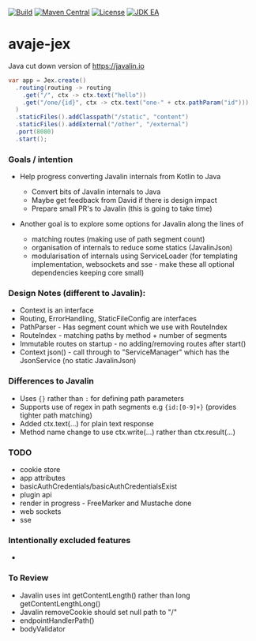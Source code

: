 [![Build](https://github.com/avaje/avaje-jex/actions/workflows/build.yml/badge.svg)](https://github.com/avaje/avaje-jex/actions/workflows/build.yml)
[![Maven Central](https://img.shields.io/maven-central/v/io.avaje/avaje-jex-parent.svg?label=Maven%20Central)](https://mvnrepository.com/artifact/io.avaje/avaje-jex-parent)
[![License](https://img.shields.io/badge/License-Apache%202.0-blue.svg)](https://github.com/avaje/avaje-jex/blob/master/LICENSE)
[![JDK EA](https://github.com/avaje/avaje-jex/actions/workflows/jdk-ea.yml/badge.svg)](https://github.com/avaje/avaje-jex/actions/workflows/jdk-ea.yml)

# avaje-jex

Java cut down version of https://javalin.io

```java
var app = Jex.create()
  .routing(routing -> routing
    .get("/", ctx -> ctx.text("hello"))
    .get("/one/{id}", ctx -> ctx.text("one-" + ctx.pathParam("id")))
  )
  .staticFiles().addClasspath("/static", "content")
  .staticFiles().addExternal("/other", "/external")
  .port(8080)
  .start();

```

### Goals / intention

- Help progress converting Javalin internals from Kotlin to Java
    - Convert bits of Javalin internals to Java
    - Maybe get feedback from David if there is design impact
    - Prepare small PR's to Javalin (this is going to take time)

- Another goal is to explore some options for Javalin along the lines of
    - matching routes (making use of path segment count)
    - organisation of internals to reduce some statics (JavalinJson)
    - modularisation of internals using ServiceLoader (for templating implementation, websockets and sse - make these all optional dependencies keeping core small)

### Design Notes (different to Javalin):
- Context is an interface
- Routing, ErrorHandling, StaticFileConfig are interfaces
- PathParser - Has segment count which we use with RouteIndex
- RouteIndex - matching paths by method + number of segments
- Immutable routes on startup - no adding/removing routes after start()
- Context json() - call through to "ServiceManager" which has the JsonService (no static JavalinJson)

### Differences to Javalin
- Uses `{}` rather than `:` for defining path parameters
- Supports use of regex in path segments e.g `{id:[0-9]+}` (provides tighter path matching)
- Added ctx.text(...) for plain text response
- Method name change to use ctx.write(...) rather than ctx.result(...)

### TODO
- cookie store
- app attributes
- basicAuthCredentials/basicAuthCredentialsExist
- plugin api
- render in progress - FreeMarker and Mustache done
- web sockets
- sse

### Intentionally excluded features
-


### To Review
- Javalin uses int getContentLength() rather than long getContentLengthLong()
- Javalin removeCookie should set null path to "/"
- endpointHandlerPath()
- bodyValidator
